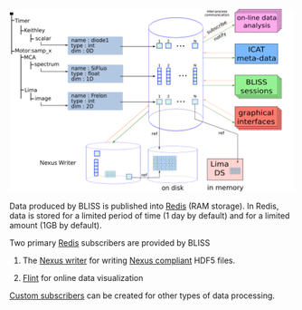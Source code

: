 
![Screenshot](img/scan_data_flow_path.svg)

Data produced by BLISS is published into [Redis](https://redis.io/) (RAM
storage). In Redis, data is stored for a limited period of time (1 day by default) and for a limited amount (1GB by default).

Two primary [Redis](https://redis.io/) subscribers are provided by BLISS

1. The [Nexus writer](data_nexus_server.md) for writing [Nexus compliant](https://www.nexusformat.org/) HDF5 files.

2. [Flint](flint_scan_plotting.md) for online data visualization

[Custom subscribers](data_subscribing.md) can be created for other types of data processing.
